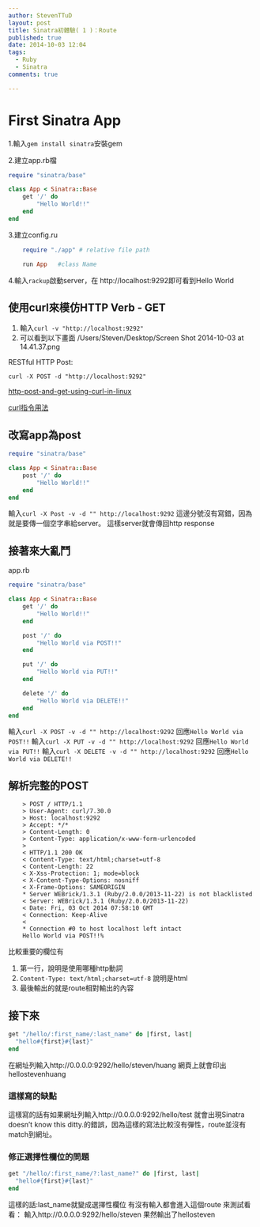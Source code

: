 ```yaml
---
author: StevenTTuD
layout: post
title: Sinatra初體驗( 1 )：Route
published: true
date: 2014-10-03 12:04
tags:
  - Ruby
  - Sinatra
comments: true

---
```

# First Sinatra App

1.輸入```gem install sinatra```安裝gem

2.建立app.rb檔
```rb
require "sinatra/base"

class App < Sinatra::Base
	get '/' do
		"Hello World!!"
	end
end
```
3.建立config.ru

```rb
	require "./app" # relative file path

	run App   #class Name
```
4.輸入```rackup```啟動server，在 http://localhost:9292即可看到Hello World

## 使用curl來模仿HTTP Verb - GET
1. 輸入```curl -v "http://localhost:9292"```
2. 可以看到以下畫面
/Users/Steven/Desktop/Screen Shot 2014-10-03 at 14.41.37.png

RESTful HTTP Post:
```
curl -X POST -d "http://localhost:9292"
```
[http-post-and-get-using-curl-in-linux](http://stackoverflow.com/questions/14978411/http-post-and-get-using-curl-in-linux)

[curl指令用法](http://evelynnote.blogspot.tw/2011/03/curl.html)

## 改寫app為post
```rb
require "sinatra/base"

class App < Sinatra::Base
	post '/' do
		"Hello World!!"
	end
end
```

輸入```curl -X Post -v -d "" http://localhost:9292```
這邊分號沒有寫錯，因為就是要傳一個空字串給server。
這樣server就會傳回http response

## 接著來大亂鬥
app.rb
```rb
require "sinatra/base"

class App < Sinatra::Base
	get '/' do
		"Hello World!!"
	end

	post '/' do
		"Hello World via POST!!"
	end

	put '/' do
		"Hello World via PUT!!"
	end

	delete '/' do
		"Hello World via DELETE!!"
	end
end
```
輸入```curl -X POST -v -d "" http://localhost:9292```
回應```Hello World via POST!!```
輸入```curl -X PUT -v -d "" http://localhost:9292```
回應```Hello World via PUT!!```
輸入```curl -X DELETE -v -d "" http://localhost:9292```
回應```Hello World via DELETE!!```

## 解析完整的POST

```
    > POST / HTTP/1.1
    > User-Agent: curl/7.30.0
    > Host: localhost:9292
    > Accept: */*
    > Content-Length: 0
    > Content-Type: application/x-www-form-urlencoded
    >
    < HTTP/1.1 200 OK
    < Content-Type: text/html;charset=utf-8
    < Content-Length: 22
    < X-Xss-Protection: 1; mode=block
    < X-Content-Type-Options: nosniff
    < X-Frame-Options: SAMEORIGIN
    * Server WEBrick/1.3.1 (Ruby/2.0.0/2013-11-22) is not blacklisted
    < Server: WEBrick/1.3.1 (Ruby/2.0.0/2013-11-22)
    < Date: Fri, 03 Oct 2014 07:58:10 GMT
    < Connection: Keep-Alive
    <
    * Connection #0 to host localhost left intact
    Hello World via POST!!%
```

比較重要的欄位有

1. 第一行，說明是使用哪種http動詞
2. ```Content-Type: text/html;charset=utf-8``` 說明是html
3. 最後輸出的就是route相對輸出的內容

## 接下來
```rb
get "/hello/:first_name/:last_name" do |first, last|
  "hello#{first}#{last}"
end
```
在網址列輸入http://0.0.0.0:9292/hello/steven/huang
網頁上就會印出hellostevenhuang

### 這樣寫的缺點
這樣寫的話有如果網址列輸入http://0.0.0.0:9292/hello/test
就會出現Sinatra doesn’t know this ditty.的錯誤，因為這樣的寫法比較沒有彈性，route並沒有match到網址。

### 修正選擇性欄位的問題
```rb
get "/hello/:first_name/?:last_name?" do |first, last|
  "hello#{first}#{last}"
end
```
這樣的話:last_name就變成選擇性欄位
有沒有輸入都會進入這個route
來測試看看：
輸入http://0.0.0.0:9292/hello/steven
果然輸出了hellosteven
